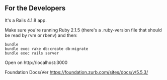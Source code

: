 For the Developers
---------------

It's a Rails 4.1.8 app.

Make sure you're running Ruby 2.1.5 (there's a .ruby-version file that should be
read by rvm or rbenv) and then:

    bundle
    bundle exec rake db:create db:migrate
    bundle exec rails server

Open on http://localhost:3000




Foundation Docs/Ver
https://foundation.zurb.com/sites/docs/v/5.5.3/